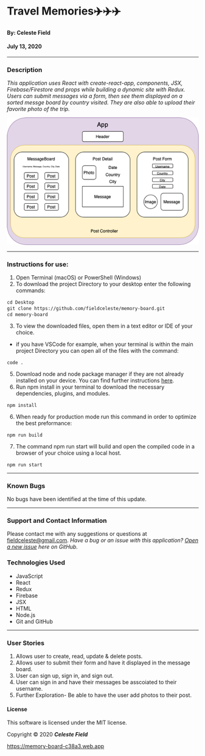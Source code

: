 # **Travel Memories✈️✈️✈️**

#### By: **Celeste Field**
#### July 13, 2020
<hr />

### Description

_This application uses React with create-react-app, components, JSX, Firebase/Firestore and props while building a dynamic site with Redux. Users can submit messages via a form, then see them displayed on a sorted messge board by country visited. They are also able to upload their favorite photo of the trip._

![Component Diagram](./src/memory-board.png)

<hr />

### Instructions for use:

1. Open Terminal (macOS) or PowerShell (Windows)
2. To download the project Directory to your desktop enter the following commands:
```
cd Desktop
git clone https://github.com/fieldceleste/memory-board.git
cd memory-board
```
3. To view the downloaded files, open them in a text editor or IDE of your choice.
* if you have VSCode for example, when your terminal is within the main project Directory you can open all of the files with the command:
```
code .
```
5. Download node and node package manager if they are not already installed on your device. You can find further instructions [here](https://www.learnhowtoprogram.com/intermediate-javascript/getting-started-with-javascript-8d3b52cf-3755-481d-80c5-46f1d3a8ffeb/installing-node-js-14f2721a-61e0-44b3-af1f-73f17348c8f4).
5. Run npm install in your terminal to download the necessary dependencies, plugins, and modules.
```
npm install
```

6. When ready for production mode run this command in order to optimize the best preformance:
```
npm run build
```

7. The command npm run start will build and open the compiled code in a browser of your choice using a local host.
```
npm run start
```
<hr />

### Known Bugs

No bugs have been identified at the time of this update.

<hr />

### Support and Contact Information

Please contact me with any suggestions or questions at fieldceleste@gmail.com. 
_Have a bug or an issue with this application? [Open a new issue](https://github.com/fieldceleste/memory-board.git/issues) here on GitHub._

### Technologies Used

* JavaScript
* React
* Redux
* Firebase
* JSX
* HTML
* Node.js
* Git and GitHub

<hr />

### User Stories

1. Allows user to create, read, update & delete posts.
2. Allows user to submit their form and have it displayed in the message board. 
3. User can sign up, sign in, and sign out. 
4. User can sign in and have their messages be asscoiated to their username. 
5. Further Exploration- Be able to have the user add photos to their post. 


#### License

This software is licensed under the MIT license.

Copyright © 2020 **_Celeste Field_**

https://memory-board-c38a3.web.app